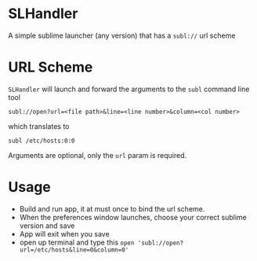 SLHandler
=========

A simple sublime launcher (any version) that has a `subl://` url scheme

URL Scheme
=========

`SLHandler` will launch and forward the arguments to the `subl` command line tool
    
    subl://open?url=<file path>&line=<line number>&column=<col number>

which translates to

    subl /etc/hosts:0:0

Arguments are optional, only the `url` param is required.

Usage
=========

-    Build and run app, it at must once to bind the url scheme.
-    When the preferences window launches, choose your correct sublime version and save
-    App will exit when you save
-    open up terminal and type this `open 'subl://open?url=/etc/hosts&line=0&column=0'`

